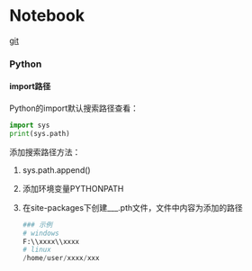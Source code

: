 

# Notebook

<a href='git.md'>git</a>  

### Python

#### import路径

Python的import默认搜索路径查看：

```python
import sys
print(sys.path)
```

添加搜索路径方法：

1. sys.path.append()

2. 添加环境变量PYTHONPATH

3. 在site-packages下创建___.pth文件，文件中内容为添加的路径

   ```python
   ### 示例
   # windows
   F:\\xxxx\\xxxx
   # linux
   /home/user/xxxx/xxx
   ```

   


